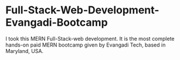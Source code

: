 # Full-Stack-Web-Development-Evangadi-Bootcamp
I took this MERN Full-Stack-web development. It is the most complete hands-on paid MERN bootcamp given by Evangadi Tech, based in Maryland, USA. 
